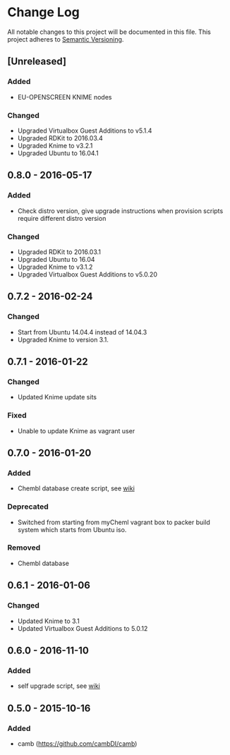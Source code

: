 # Change Log
All notable changes to this project will be documented in this file.
This project adheres to [Semantic Versioning](http://semver.org/).

## [Unreleased]

### Added

* EU-OPENSCREEN KNIME nodes

### Changed

* Upgraded Virtualbox Guest Additions to v5.1.4
* Upgraded RDKit to 2016.03.4
* Upgraded Knime to v3.2.1
* Upgraded Ubuntu to 16.04.1

## 0.8.0 - 2016-05-17

### Added

* Check distro version, give upgrade instructions when provision scripts require different distro version

### Changed

* Upgraded RDKit to 2016.03.1
* Upgraded Ubuntu to 16.04
* Upgraded Knime to v3.1.2
* Upgraded Virtualbox Guest Additions to v5.0.20

## 0.7.2 - 2016-02-24

### Changed

- Start from Ubuntu 14.04.4 instead of 14.04.3
- Upgraded Knime to version 3.1.

## 0.7.1 - 2016-01-22

### Changed

- Updated Knime update sits

### Fixed

- Unable to update Knime as vagrant user

## 0.7.0 - 2016-01-20

### Added

- Chembl database create script, see [wiki](https://github.com/NLeSC/Chemical-Analytics-Platform/wiki/Cheatsheet#chembl-database-tables)

### Deprecated

- Switched from starting from myCheml vagrant box to packer build system which starts from Ubuntu iso.

### Removed

- Chembl database

## 0.6.1 - 2016-01-06

### Changed

- Updated Knime to 3.1
- Updated Virtualbox Guest Additions to 5.0.12

## 0.6.0 - 2016-11-10

### Added

- self upgrade script, see [wiki](https://github.com/NLeSC/Chemical-Analytics-Platform/wiki/Cheatsheet#performing-a-self-upgrade)

## 0.5.0 - 2015-10-16

### Added

- camb (https://github.com/cambDI/camb)

